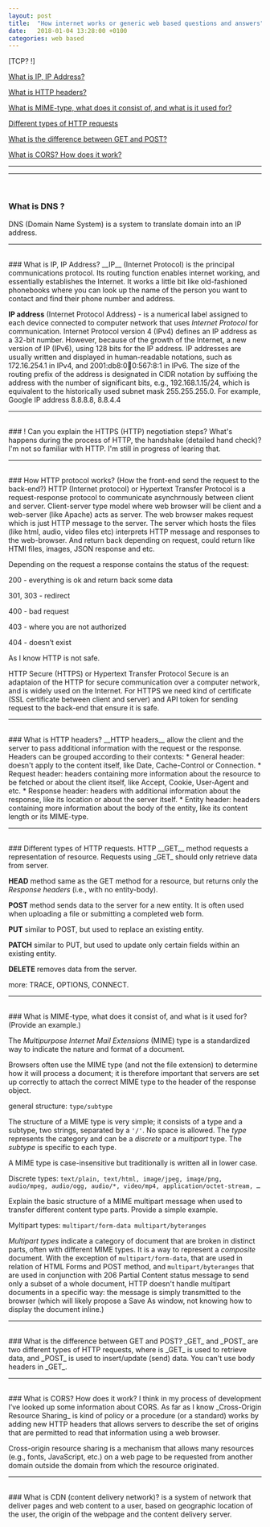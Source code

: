 ```yaml
---
layout: post
title:  "How internet works or generic web based questions and answers"
date:   2018-01-04 13:28:00 +0100
categories: web based
---
```


[TCP? !]

[What is IP, IP Address?](#what-is-ip-ip-address)

[What is HTTP headers?](#what-is-http-headers)

[What is MIME-type, what does it consist of, and what is it used for?](#what-is-mime-type-what-does-it-consist-of-and-what-is-it-used-for)

[Different types of HTTP requests](#different-types-of-http-requests)

[What is the difference between GET and POST?](#what-is-the-difference-between-get-and-post)

[What is CORS? How does it work?](#what-is-cors-how-does-it-work)

------
------
<br>

### What is DNS ?
DNS (Domain Name System) is a system to translate domain into an IP address.


---
<br>
### What is IP, IP Address?
__IP__ (Internet Protocol) is the principal communications protocol.
Its routing function enables internet working, and essentially establishes the Internet.
It works a little bit like old-fashioned phonebooks where you can look up the name of the person you want to contact and find their phone number and address.

__IP address__ (Internet Protocol Address) - is a numerical label assigned to each device connected to computer network that uses _Internet Protocol_ for communication.
Internet Protocol version 4 (IPv4) defines an IP address as a 32-bit number.
However, because of the growth of the Internet, a new version of IP (IPv6), using 128 bits for the IP address.
IP addresses are usually written and displayed in human-readable notations, such as 172.16.254.1 in IPv4, and 2001:db8:0:1234:0:567:8:1 in IPv6.
The size of the routing prefix of the address is designated in CIDR notation by suffixing the address with the number of significant bits, e.g., 192.168.1.15/24,
which is equivalent to the historically used subnet mask 255.255.255.0. For example, Google IP address 8.8.8.8, 8.8.4.4


---
<br>
### ! Can you explain the HTTPS (HTTP) negotiation steps? What's happens during the process of HTTP, the handshake (detailed hand check)?
I'm not so familiar with HTTP.
I'm still in progress of learing that.


---
<br>
###  How HTTP protocol works? (How the front-end send the request to the back-end?)
HTTP (Internet protocol) or Hypertext Transfer Protocol is a request-response protocol to communicate asynchrnously between client and server.
Client-server type model where web browser will be client and a web-server (like Apache) acts as server.
The web browser makes request which is just HTTP message to the server.
The server which hosts the files (like html, audio, video files etc) interprets HTTP message and responses to the web-browser.
And return back depending on request, could return like HTMl files, images, JSON response and etc.

Depending on the request a response contains the status of the request:

200 - everything is ok and return back some data

301, 303 - redirect

400 - bad request

403 - where you are not authorized

404 - doesn’t exist

As I know HTTP is not safe.

HTTP Secure (HTTPS) or Hypertext Transfer Protocol Secure is an adaptaion of the HTTP for secure communication over a computer network, and is widely used on the Internet.
For HTTPS we need kind of certificate (SSL certificate between client and server) and API token for sending request to the back-end that ensure it is safe.

---
<br>
### What is HTTP headers?
__HTTP headers__ allow the client and the server to pass additional information with the request or the response.
Headers can be grouped according to their contexts:
* General header:  doesn't apply to the content itself, like Date, Cache-Control or Connection.
* Request header: headers containing more information about the resource to be fetched or about the client itself, like Accept, Cookie, User-Agent and etc.
* Response header: headers with additional information about the response, like its location or about the server itself.
* Entity header: headers containing more information about the body of the entity, like its content length or its MIME-type.

---
<br>
###  Different types of HTTP requests.
HTTP __GET__ method requests a representation of resource. Requests using _GET_ should only retrieve data from server.

__HEAD__ method same as the GET method for a resource, but returns only the _Response headers_ (i.e., with no entity-body).

__POST__ method sends data to the server for a new entity. It is often used when uploading a file or submitting a completed web form.

__PUT__ similar to POST, but used to replace an existing entity.

__PATCH__ similar to PUT, but used to update only certain fields within an existing entity.

__DELETE__ removes data from the server.

more: TRACE, OPTIONS, CONNECT.


---
<br>
### What is MIME-type, what does it consist of, and what is it used for?
(Provide an example.)

The _Multipurpose Internet Mail Extensions_ (MIME) type is a standardized way to indicate the nature and format of a document.

Browsers often use the MIME type (and not the file extension) to determine how it will process a document;
it is therefore important that servers are set up correctly to attach the correct MIME type to the header of the response object.

general structure: `type/subtype`

The structure of a MIME type is very simple; it consists of a type and a subtype, two strings, separated by a `'/'`.
No space is allowed. The _type_ represents the category and can be a _discrete_ or a _multipart_ type.
The _subtype_ is specific to each type.

A MIME type is case-insensitive but traditionally is written all in lower case.

Discrete types:
`text/plain,
text/html,
image/jpeg,
image/png,
audio/mpeg,
audio/ogg,
audio/*,
video/mp4,
application/octet-stream,
…`

Explain the basic structure of a MIME multipart message when used to transfer different content type parts. Provide a simple example.

Myltipart types:
`multipart/form-data
multipart/byteranges`

_Multipart types_ indicate a category of document that are broken in distinct parts, often with different MIME types.
It is a way to represent a _composite_ document.
With the exception of `multipart/form-data`, that are used in relation of HTML Forms and POST method,
and `multipart/byteranges` that are used in conjunction with 206 Partial Content status message to send only a subset of a whole document, HTTP doesn't handle multipart documents in a specific way:
the message is simply transmitted to the browser (which will likely propose a Save As window, not knowing how to display the document inline.)


---
<br>
### What is the difference between GET and POST?
_GET_ and _POST_ are two different types of HTTP requests, where is _GET_ is used to retrieve data, and _POST_ is used to insert/update (send) data.
You can't use body headers in _GET_.

---
<br>
### What is CORS? How does it work?
I think in my process of development I’ve looked up some information about CORS.
As far as I know _Cross-Origin Resource Sharing_ is kind of policy or a procedure (or a standard) works by adding new HTTP headers that allows servers to describe the set of origins that are permitted to read that information using a web browser.

Cross-origin resource sharing is a mechanism that allows many resources (e.g., fonts, JavaScript, etc.) on a web page to be requested from another domain outside
the domain from which the resource originated.


---
<br>
### What is CDN (content delivery network)?
is a system of network that deliver pages and web content to a user, based on geographic location of the user, the origin of the webpage and the content delivery server.
